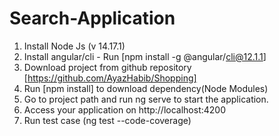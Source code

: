 # Search-Application

1. Install Node Js (v 14.17.1)
2. Install angular/cli - Run [npm install -g @angular/cli@12.1.1]
3. Download project from github repository [https://github.com/AyazHabib/Shopping]
4. Run [npm install] to download dependency(Node Modules)
5. Go to project path and run ng serve to start the application.
6. Access your application on http://localhost:4200
7. Run test case (ng test --code-coverage)
